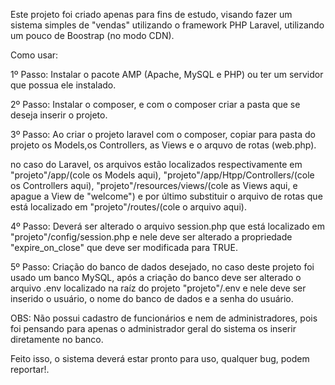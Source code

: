 Este projeto foi criado apenas para fins de estudo, visando fazer um sistema simples de "vendas" utilizando o framework PHP Laravel, utilizando um pouco de Boostrap (no modo CDN).

Como usar:

1º Passo: Instalar o pacote AMP (Apache, MySQL e PHP) ou ter um servidor que possua ele instalado.

2º Passo: Instalar o composer, e com o composer criar a pasta que se deseja inserir o projeto.

3º Passo: Ao criar o projeto laravel com o composer, copiar para pasta do projeto os Models,os Controllers, as Views e o arquvo de rotas (web.php).

no caso do Laravel, os arquivos estão localizados respectivamente em "projeto"/app/(cole os Models aqui), "projeto"/app/Htpp/Controllers/(cole os Controllers aqui),
"projeto"/resources/views/(cole as Views aqui, e apague a View de "welcome") e por último substituir o arquivo de rotas que está localizado em "projeto"/routes/(cole o arquivo aqui).

4º Passo: Deverá ser alterado o arquivo session.php que está localizado em "projeto"/config/session.php e nele deve ser alterado a propriedade "expire_on_close" que deve ser modificada para TRUE.

5º Passo: Criação do banco de dados desejado, no caso deste projeto foi usado um banco MySQL, após a criação do banco deve ser alterado o arquivo .env localizado na raíz do projeto "projeto"/.env e nele deve ser inserido o usuário, o nome do banco de dados e a senha do usuário.

OBS: Não possui cadastro de funcionários e nem de administradores, pois foi pensando para apenas o administrador geral do sistema os inserir diretamente no banco.

Feito isso, o sistema deverá estar pronto para uso, qualquer bug, podem reportar!.
